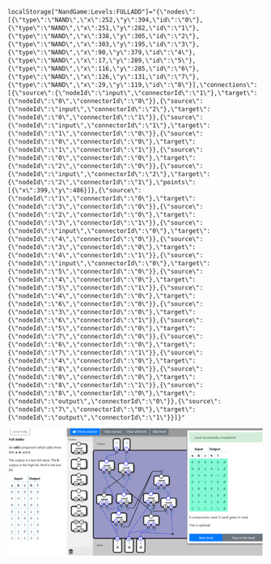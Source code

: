     localStorage["NandGame:Levels:FULLADD"]="{\"nodes\":[{\"type\":\"NAND\",\"x\":252,\"y\":394,\"id\":\"0\"},{\"type\":\"NAND\",\"x\":251,\"y\":282,\"id\":\"1\"},{\"type\":\"NAND\",\"x\":338,\"y\":305,\"id\":\"2\"},{\"type\":\"NAND\",\"x\":303,\"y\":195,\"id\":\"3\"},{\"type\":\"NAND\",\"x\":90,\"y\":379,\"id\":\"4\"},{\"type\":\"NAND\",\"x\":17,\"y\":289,\"id\":\"5\"},{\"type\":\"NAND\",\"x\":116,\"y\":285,\"id\":\"6\"},{\"type\":\"NAND\",\"x\":126,\"y\":131,\"id\":\"7\"},{\"type\":\"NAND\",\"x\":29,\"y\":119,\"id\":\"8\"}],\"connections\":[{\"source\":{\"nodeId\":\"input\",\"connectorId\":\"1\"},\"target\":{\"nodeId\":\"0\",\"connectorId\":\"0\"}},{\"source\":{\"nodeId\":\"input\",\"connectorId\":\"2\"},\"target\":{\"nodeId\":\"0\",\"connectorId\":\"1\"}},{\"source\":{\"nodeId\":\"input\",\"connectorId\":\"1\"},\"target\":{\"nodeId\":\"1\",\"connectorId\":\"0\"}},{\"source\":{\"nodeId\":\"0\",\"connectorId\":\"0\"},\"target\":{\"nodeId\":\"1\",\"connectorId\":\"1\"}},{\"source\":{\"nodeId\":\"0\",\"connectorId\":\"0\"},\"target\":{\"nodeId\":\"2\",\"connectorId\":\"0\"}},{\"source\":{\"nodeId\":\"input\",\"connectorId\":\"2\"},\"target\":{\"nodeId\":\"2\",\"connectorId\":\"1\"},\"points\":[{\"x\":399,\"y\":486}]},{\"source\":{\"nodeId\":\"1\",\"connectorId\":\"0\"},\"target\":{\"nodeId\":\"3\",\"connectorId\":\"0\"}},{\"source\":{\"nodeId\":\"2\",\"connectorId\":\"0\"},\"target\":{\"nodeId\":\"3\",\"connectorId\":\"1\"}},{\"source\":{\"nodeId\":\"input\",\"connectorId\":\"0\"},\"target\":{\"nodeId\":\"4\",\"connectorId\":\"0\"}},{\"source\":{\"nodeId\":\"3\",\"connectorId\":\"0\"},\"target\":{\"nodeId\":\"4\",\"connectorId\":\"1\"}},{\"source\":{\"nodeId\":\"input\",\"connectorId\":\"0\"},\"target\":{\"nodeId\":\"5\",\"connectorId\":\"0\"}},{\"source\":{\"nodeId\":\"4\",\"connectorId\":\"0\"},\"target\":{\"nodeId\":\"5\",\"connectorId\":\"1\"}},{\"source\":{\"nodeId\":\"4\",\"connectorId\":\"0\"},\"target\":{\"nodeId\":\"6\",\"connectorId\":\"0\"}},{\"source\":{\"nodeId\":\"3\",\"connectorId\":\"0\"},\"target\":{\"nodeId\":\"6\",\"connectorId\":\"1\"}},{\"source\":{\"nodeId\":\"5\",\"connectorId\":\"0\"},\"target\":{\"nodeId\":\"7\",\"connectorId\":\"0\"}},{\"source\":{\"nodeId\":\"6\",\"connectorId\":\"0\"},\"target\":{\"nodeId\":\"7\",\"connectorId\":\"1\"}},{\"source\":{\"nodeId\":\"4\",\"connectorId\":\"0\"},\"target\":{\"nodeId\":\"8\",\"connectorId\":\"0\"}},{\"source\":{\"nodeId\":\"0\",\"connectorId\":\"0\"},\"target\":{\"nodeId\":\"8\",\"connectorId\":\"1\"}},{\"source\":{\"nodeId\":\"8\",\"connectorId\":\"0\"},\"target\":{\"nodeId\":\"output\",\"connectorId\":\"0\"}},{\"source\":{\"nodeId\":\"7\",\"connectorId\":\"0\"},\"target\":{\"nodeId\":\"output\",\"connectorId\":\"1\"}}]}"

![9/9](FULLADD_GATE.png)